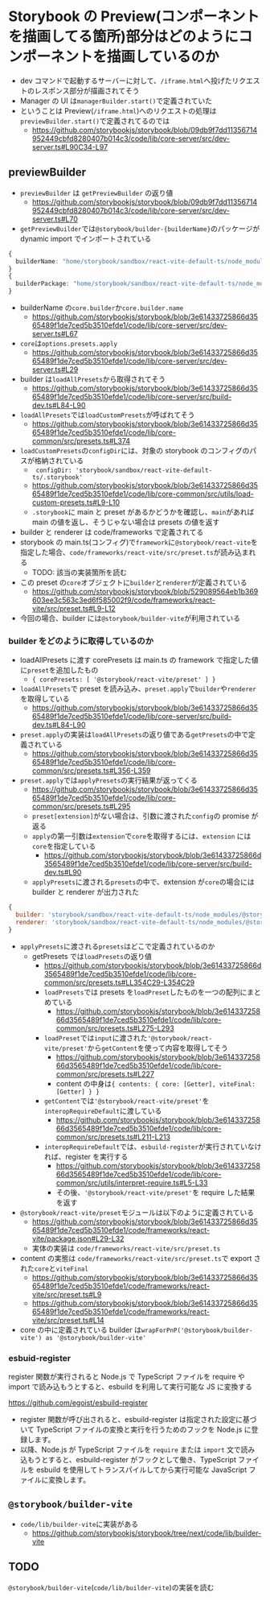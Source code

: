# Storybook の Preview(コンポーネントを描画してる箇所)部分はどのようにコンポーネントを描画しているのか

- dev コマンドで起動するサーバーに対して、`/iframe.html`へ投げたリクエストのレスポンス部分が描画されてそう
- Manager の UI は`managerBuilder.start()`で定義されていた
- ということは Preview(`/iframe.html`)へのリクエストの処理は`previewBuilder.start()`で定義されてるのでは
  - https://github.com/storybookjs/storybook/blob/09db9f7dd11356714952449cbfd8280407b014c3/code/lib/core-server/src/dev-server.ts#L90C34-L97

## previewBuilder

- `previewBuilder` は `getPreviewBuilder` の返り値
  - https://github.com/storybookjs/storybook/blob/09db9f7dd11356714952449cbfd8280407b014c3/code/lib/core-server/src/dev-server.ts#L70
- `getPreviewBuilder`では`@storybook/builder-{builderName}`のパッケージが dynamic import でインポートされている

```ts
{
  builderName: "home/storybook/sandbox/react-vite-default-ts/node_modules/@storybook/builder-vite";
}
{
  builderPackage: "home/storybook/sandbox/react-vite-default-ts/node_modules/@storybook/builder-vite/dist/index.js";
}
```

- builderName の`core.builder`か`core.builder.name`
  - https://github.com/storybookjs/storybook/blob/3e61433725866d3565489f1de7ced5b3510efde1/code/lib/core-server/src/dev-server.ts#L67
- `core`は`options.presets.apply`
  - https://github.com/storybookjs/storybook/blob/3e61433725866d3565489f1de7ced5b3510efde1/code/lib/core-server/src/dev-server.ts#L29
- builder は`loadAllPresets`から取得されてそう
  - https://github.com/storybookjs/storybook/blob/3e61433725866d3565489f1de7ced5b3510efde1/code/lib/core-server/src/build-dev.ts#L84-L90
- `loadAllPresets`では`loadCustomPresets`が呼ばれてそう
  - https://github.com/storybookjs/storybook/blob/3e61433725866d3565489f1de7ced5b3510efde1/code/lib/core-common/src/presets.ts#L374
- `loadCustomPresets`の`configDir`には、対象の storybook のコンフィグのパスが格納されている
  - ` configDir: 'storybook/sandbox/react-vite-default-ts/.storybook'`
  - https://github.com/storybookjs/storybook/blob/3e61433725866d3565489f1de7ced5b3510efde1/code/lib/core-common/src/utils/load-custom-presets.ts#L9-L10
  - `.storybook`に main と preset があるかどうかを確認し、`main`があれば main の値を返し、そうじゃない場合は presets の値を返す
- builder と renderer は code/frameworks で定義されてる
- storybook の main.ts(コンフィグ)で`framework`に`@storybook/react-vite`を指定した場合、`code/frameworks/react-vite/src/preset.ts`が読み込まれる
  - TODO: 該当の実装箇所を読む
- この preset の`core`オブジェクトに`builder`と`renderer`が定義されている
  - https://github.com/storybookjs/storybook/blob/529089564eb1b369603ee3c563c3ed6f585002f9/code/frameworks/react-vite/src/preset.ts#L9-L12
- 今回の場合、builder には`@storybook/builder-vite`が利用されている

### builder をどのように取得しているのか

- loadAllPresets に渡す corePresets は main.ts の framework で指定した値に`preset`を追加したもの
  - `{ corePresets: [ '@storybook/react-vite/preset' ] }`
- `loadAllPresets`で preset を読み込み、`preset.apply`で`builder`や`renderer`を取得している
  - https://github.com/storybookjs/storybook/blob/3e61433725866d3565489f1de7ced5b3510efde1/code/lib/core-server/src/build-dev.ts#L84-L90
- `preset.apply`の実装は`loadAllPresets`の返り値である`getPresets`の中で定義されている
  - https://github.com/storybookjs/storybook/blob/3e61433725866d3565489f1de7ced5b3510efde1/code/lib/core-common/src/presets.ts#L356-L359
- `preset.apply`では`applyPresets`の実行結果が返ってくる
  - https://github.com/storybookjs/storybook/blob/3e61433725866d3565489f1de7ced5b3510efde1/code/lib/core-common/src/presets.ts#L295
  - `preset[extension]`がない場合は、引数に渡された`config`の promise が返る
  - `apply`の第一引数は`extension`で`core`を取得するには、`extension` には`core`を指定している
    - https://github.com/storybookjs/storybook/blob/3e61433725866d3565489f1de7ced5b3510efde1/code/lib/core-server/src/build-dev.ts#L90
  - `applyPresets`に渡される`presets`の中で、extension が`core`の場合には builder と renderer が出力された

```js
{
  builder: 'storybook/sandbox/react-vite-default-ts/node_modules/@storybook/builder-vite',
  renderer: 'storybook/sandbox/react-vite-default-ts/node_modules/@storybook/react'
}
```

- `applyPresets`に渡される`presets`はどこで定義されているのか
  - getPresets では`loadPresets`の返り値
    - https://github.com/storybookjs/storybook/blob/3e61433725866d3565489f1de7ced5b3510efde1/code/lib/core-common/src/presets.ts#LL354C29-L354C29
    - `loadPresets`では presets を`loadPreset`したものを一つの配列にまとめている
      - https://github.com/storybookjs/storybook/blob/3e61433725866d3565489f1de7ced5b3510efde1/code/lib/core-common/src/presets.ts#L275-L293
    - `loadPreset`では`input`に渡された`'@storybook/react-vite/preset'`から`getContent`を使って内容を取得してそう
      - https://github.com/storybookjs/storybook/blob/3e61433725866d3565489f1de7ced5b3510efde1/code/lib/core-common/src/presets.ts#L227
      - content の中身は`{ contents: { core: [Getter], viteFinal: [Getter] } }`
    - `getContent`では`'@storybook/react-vite/preset'`を`interopRequireDefault`に渡している
      - https://github.com/storybookjs/storybook/blob/3e61433725866d3565489f1de7ced5b3510efde1/code/lib/core-common/src/presets.ts#L211-L213
    - `interopRequireDefault`では、`esbuild-register`が実行されていなければ、register を実行する
      - https://github.com/storybookjs/storybook/blob/3e61433725866d3565489f1de7ced5b3510efde1/code/lib/core-common/src/utils/interpret-require.ts#L5-L33
      - その後、`'@storybook/react-vite/preset'`を require した結果を返す
- `@storybook/react-vite/preset`モジュールは以下のように定義されている
  - https://github.com/storybookjs/storybook/blob/3e61433725866d3565489f1de7ced5b3510efde1/code/frameworks/react-vite/package.json#L29-L32
  - 実体の実装は `code/frameworks/react-vite/src/preset.ts`
- content の実態は `code/frameworks/react-vite/src/preset.ts`で export された`core`と`viteFinal`
  - https://github.com/storybookjs/storybook/blob/3e61433725866d3565489f1de7ced5b3510efde1/code/frameworks/react-vite/src/preset.ts#L9
  - https://github.com/storybookjs/storybook/blob/3e61433725866d3565489f1de7ced5b3510efde1/code/frameworks/react-vite/src/preset.ts#L14
- core の中に定義されている builder は`wrapForPnP('@storybook/builder-vite') as '@storybook/builder-vite'`

### esbuid-register

register 関数が実行されると Node.js で TypeScript ファイルを require や import で読み込もうとすると、esbuild を利用して実行可能な JS に変換する

https://github.com/egoist/esbuild-register

- register 関数が呼び出されると、esbuild-register は指定された設定に基づいて TypeScript ファイルの変換と実行を行うためのフックを Node.js に登録します。
- 以降、Node.js が TypeScript ファイルを `require` または `import` 文で読み込もうとすると、esbuild-register がフックとして働き、TypeScript ファイルを esbuild を使用してトランスパイルしてから実行可能な JavaScript ファイルに変換します。

## `@storybook/builder-vite`

- `code/lib/builder-vite`に実装がある
  - https://github.com/storybookjs/storybook/tree/next/code/lib/builder-vite

## TODO

`@storybook/builder-vite`(`code/lib/builder-vite`)の実装を読む
